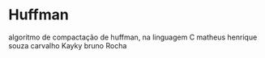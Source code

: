# Huffman
algoritmo de compactação de huffman, na linguagem C
matheus henrique souza carvalho
Kayky bruno Rocha
